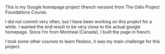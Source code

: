 This is my Google homepage project (french version) from The Odin Project Foundations Course.

I did not commit very often, but I have been working on this project for a while. I wanted the end result to be very close to the actual google homepage. Since I'm from Montreal (Canada), I built the page in french.

I took some other courses to learn flexbox, it was my main challenge for this project. 